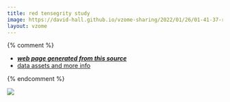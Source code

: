 ```yaml
---
title: red tensegrity study
image: https://david-hall.github.io/vzome-sharing/2022/01/26/01-41-37-red-tensegrity-study/red-tensegrity-study.png
layout: vzome
---
```


{% comment %}
 - [***web page generated from this source***][post]
 - [data assets and more info][github]

[post]: <https://david-hall.github.io/vzome-sharing/2022/01/26/red-tensegrity-study-01-41-37.html>
[github]: <https://github.com/david-hall/vzome-sharing/tree/main/2022/01/26/01-41-37-red-tensegrity-study/>
{% endcomment %}

<vzome-viewer style="width: 100%; height: 65vh;"
       src="https://david-hall.github.io/vzome-sharing/2022/01/26/01-41-37-red-tensegrity-study/red-tensegrity-study.vZome" >
  <img src="https://david-hall.github.io/vzome-sharing/2022/01/26/01-41-37-red-tensegrity-study/red-tensegrity-study.png" />
</vzome-viewer>